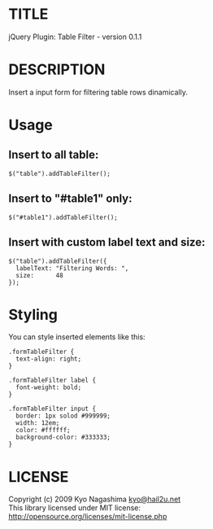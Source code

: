 TITLE
=====

jQuery Plugin: Table Filter - version 0.1.1

DESCRIPTION
===========

Insert a input form for filtering table rows dinamically.

Usage
=====

Insert to all table:
--------------------

    $("table").addTableFilter();

Insert to "#table1" only:
-------------------------

    $("#table1").addTableFilter();

Insert with custom label text and size:
---------------------------------------

    $("table").addTableFilter({
      labelText: "Filtering Words: ",
      size:      48
    });

Styling
=======

You can style inserted elements like this:

    .formTableFilter {
      text-align: right;
    }
    
    .formTableFilter label {
      font-weight: bold;
    }
    
    .formTableFilter input {
      border: 1px solod #999999;
      width: 12em;
      color: #ffffff;
      background-color: #333333;
    }

LICENSE
=======

Copyright (c) 2009 Kyo Nagashima <kyo@hail2u.net><br />
This library licensed under MIT license:<br />
http://opensource.org/licenses/mit-license.php<br />
